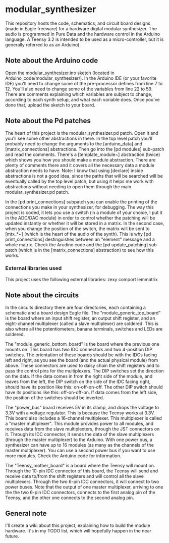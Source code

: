 # modular_synthesizer

This repository hosts the code, schematics, and circuit board designs (made in Eagle freeware) for a hardware digital modular synthesizer. The audio is programmed in Pure Data and the hardware control in the Arduino language. A Teensy 3.2 is intended to be used as a micro-controller, but it is generally referred to as an Arduino).


## Note about the Arduino code

Open the modular_synthesizer.ino sketch (located in Arduino_code/modular_synthesizer/). In the Arduino IDE (or your favorite IDE) you'll need to change some of the pre-processor defines from line 7 to 12. You'll also need to change some of the variables from line 22 to 59. There are comments explaining which variables are subject to change, according to each synth setup, and what each variable does.
Once you've done that, upload the sketch to your board.


## Note about the Pd patches

The heart of this project is the modular_synthesizer.pd patch. Open it and you'll see some other abstractions in there. In the top level patch you'll probably need to change the arguments to the [arduino_data] and [matrix_connections] abstractions. Then go into the [pd modules] sub-patch and read the comments.
There's a [template_module~] abstraction (twice) which shows you how you should make a module abstraction. There are plenty of comments there and it covers all the necessary data a module abstraction needs to have.
Note: I know that using [declare] inside abstractions is not a good idea, since the paths that will be searched will be eventually called by the top level patch, but using it helps me work with abstractions without needing to open them through the main modular_synthesizer.pd patch.

In the [pd print_connections] subpatch you can enable the printing of the connections you make in your synthesizer, for debugging. The way this project is coded, it lets you use a switch (in a module of your choice, I put it in the ADC/DAC module) in order to control whether the patching will be updated instantly or whether it will be stored in a matrix. In the second case, when you change the position of the switch, the matrix will be sent to [mtx_*~] (which is the heart of the audio of the synth). This is why [pd print_connections] destinguishes between an "element" message and a whole matrix. Check the Arudino code and the [pd update_patching] sub-patch (which is in the [matrix_connections] abstraction) to see how this works.

### External libraries used

This project uses the following external libraries:
zexy
comport
iemmatrix


## Note about the circuits

In the circuits directory there are four directories, each containing a schematic and a board design Eagle file. The "module_generic_top_board" is the board where an input shift register, an output shift register, and an eight-channel multiplexer (called a slave multiplexer) are soldered. This is also where all the potentiometers, banana terminals, switches and LEDs are soldered.

The "module_generic_bottom_board" is the board where the previous one mounts on. This board has two IDC connectors and two 4-position DIP switches. The orientation of these boards should be with the IDCs facing left and right, as you see the board (and the actual physical module) from above. These connectors are used to daisy chain the shift registers and to pass the control pins for the multiplexers. The DIP switches set the direction on the data. If the data comes in from the right side of the module, and leaves from the left, the DIP switch on the side of the IDC facing right, should have its position like this: on-off-on-off. The other DIP switch should have its positions like this: off-on-off-on. If data comes from the left side, the position of the switches should be inverted.

The "power_bus" board receives 5V in its clamp, and drops the voltage to 3.3V with a voltage regulator. This is because the Teensy works at 3.3V. This board also includes a 16-channel multiplexer. This multiplexer is called a "master multiplexer". This module provides power to all modules, and receives data from the slave multiplexters, through the JST connectors on it. Through its IDC connector, it sends the data of the slave multiplexers (through the master multiplexer) to the Arduino. With one power bus, a synthesizer can have up to 16 modules (as many as the channels of the master multiplexer). You can use a second power bus if you want to use more modules. Check the Arduino code for information.

The "Teensy_mother_board" is a board where the Teensy will mount on. Through the 10-pin IDC connector of this board, the Teensy will send and receive data to/from the shift registers and will control all the slave multiplexers. Through the two 6-pin IDC connectors, it will connect to two power buses. Note that the output of one master multiplexer, arriving to one the the two 6-pin IDC connectors, connects to the first analog pin of the Teensy, and the other one connects to the second analog pin.


## General note

I'll create a wiki about this project, explaining how to build the module hardware. It's in my TODO list, which will hopefully happen in the near future.

